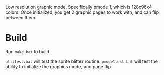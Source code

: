 Low resolution graphic mode. Specifically pmode 1, which is 128x96x4 colors. Once initialized, you get 2 graphic pages to work with, and can flip between them. 

# Build
Run `make.bat` to build. 

`blittest.bat` will test the sprite blitter routine. 
`pmode1test.bat` will test the ability to initialize the graphics mode, and page flip. 

